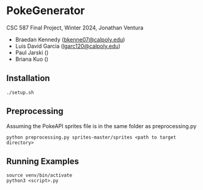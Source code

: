 # PokeGenerator
CSC 587 Final Project, Winter 2024, Jonathan Ventura

- Braedan Kennedy (bkenne07@calpoly.edu)
- Luis David Garcia (lgarc120@calpoly.edu)
- Paul Jarski ()
- Briana Kuo ()

## Installation
```
./setup.sh
```

## Preprocessing

Assuming the PokeAPI sprites file is in the same folder as preprocessing.py
```
python preprocessing.py sprites-master/sprites <path to target directory>
```

## Running Examples
```
source venv/bin/activate
python3 <script>.py
```
